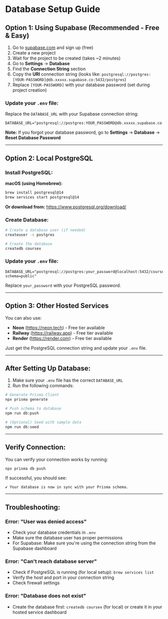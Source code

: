 # Database Setup Guide

## Option 1: Using Supabase (Recommended - Free & Easy)

1. Go to [supabase.com](https://supabase.com) and sign up (free)
2. Create a new project
3. Wait for the project to be created (takes ~2 minutes)
4. Go to **Settings** → **Database**
5. Find the **Connection String** section
6. Copy the **URI** connection string (looks like: `postgresql://postgres:[YOUR-PASSWORD]@db.xxxxx.supabase.co:5432/postgres`)
7. Replace `[YOUR-PASSWORD]` with your database password (set during project creation)

### Update your `.env` file:

Replace the `DATABASE_URL` with your Supabase connection string:

```env
DATABASE_URL="postgresql://postgres:YOUR_PASSWORD@db.xxxxx.supabase.co:5432/postgres"
```

**Note:** If you forgot your database password, go to **Settings** → **Database** → **Reset Database Password**

---

## Option 2: Local PostgreSQL

### Install PostgreSQL:

**macOS (using Homebrew):**
```bash
brew install postgresql@14
brew services start postgresql@14
```

**Or download from:** https://www.postgresql.org/download/

### Create Database:

```bash
# Create a database user (if needed)
createuser -s postgres

# Create the database
createdb coursex
```

### Update your `.env` file:

```env
DATABASE_URL="postgresql://postgres:your_password@localhost:5432/coursex?schema=public"
```

Replace `your_password` with your PostgreSQL password.

---

## Option 3: Other Hosted Services

You can also use:
- **Neon** (https://neon.tech) - Free tier available
- **Railway** (https://railway.app) - Free tier available
- **Render** (https://render.com) - Free tier available

Just get the PostgreSQL connection string and update your `.env` file.

---

## After Setting Up Database:

1. Make sure your `.env` file has the correct `DATABASE_URL`
2. Run the following commands:

```bash
# Generate Prisma Client
npx prisma generate

# Push schema to database
npm run db:push

# (Optional) Seed with sample data
npm run db:seed
```

---

## Verify Connection:

You can verify your connection works by running:

```bash
npx prisma db push
```

If successful, you should see:
```
✔ Your database is now in sync with your Prisma schema.
```

---

## Troubleshooting:

### Error: "User was denied access"
- Check your database credentials in `.env`
- Make sure the database user has proper permissions
- For Supabase: Make sure you're using the connection string from the Supabase dashboard

### Error: "Can't reach database server"
- Check if PostgreSQL is running (for local setup): `brew services list`
- Verify the host and port in your connection string
- Check firewall settings

### Error: "Database does not exist"
- Create the database first: `createdb coursex` (for local) or create it in your hosted service dashboard

